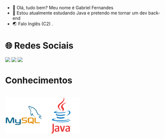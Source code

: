 - 👋 Olá, tudo bem? Meu nome é Gabriel Fernandes 
- 👀 Estou atualmente estudando Java e pretendo me tornar um dev back-end
- 🌏 Falo Inglês (C2)
.

<!---
GabrielFer555/GabrielFer555 is a ✨ special ✨ repository because its `README.md` (this file) appears on your GitHub profile.
You can click the Preview link to take a look at your changes.
--->
# 🌐 Redes Sociais


<div>

<a href="https://www.instagram.com/gaabriel_fnnd1/ " target="_blank"><img src="https://img.shields.io/badge/-Instagram-%23E4405F?style=for-the-badge&logo=instagram&logoColor=white" target="_blank"></a>
<a href = "mailto:          * (kaiberimanos3@gmail.com)*       "><img src="https://img.shields.io/badge/-Gmail-%23333?style=for-the-badge&logo=gmail&logoColor=white" destino ="_blank"></a>
<a href="https://www.linkedin.com/in/gabriel-fernandes-02846b242/" target="_blank"><img src="https://img.shields.io/badge/-LinkedIn-%230077B5?style=for-the-badge&logo=linkedin&logoColor=white" target="_blank"></a>
</div>

# Conhecimentos
<div style="display: inline_block"><br>
  <a href="https://github.com/GabrielFer555?tab=repositories"><img align="left" alt="Gabriel-Java" height="120" width"70" src="https://github.com/devicons/devicon/blob/master/icons/mysql/mysql-original-wordmark.svg" alt ="Error"</a>
  <a href="https://github.com/GabrielFer555?tab=repositories"><img align="center" alt="Gabriel-Java" height="120" width"70"   src="https://github.com/devicons/devicon/blob/master/icons/java/java-original-wordmark.svg"</a>
</div>
                                                                    
     

